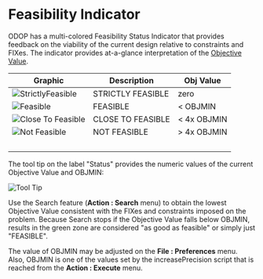 # Feasibility Indicator

ODOP has a multi-colored Feasibility Status Indicator that provides feedback on the 
viability of the current design relative to constraints and FIXes. 
The indicator provides at-a-glance interpretation of the [Objective Value](terminology.html#obj).
 
 Graphic | Description | Obj Value
 --- | --- | ---  
 ![StrictlyFeasible](/docs/Help/img/FI_StrictlyFeasible2.png "FI StrictlyFeasible") | STRICTLY FEASIBLE | zero    
 ![Feasible](/docs/Help/img/FI_Feasible2.png "FI Feasible") | FEASIBLE | < OBJMIN  
 ![Close To Feasible](/docs/Help/img/FI_CloseToFeasible2.png "FI Feasible") | CLOSE TO FEASIBLE | < 4x OBJMIN  
 ![Not Feasible](/docs/Help/img/FI_NotFeasible2.png "FI Feasible") | NOT FEASIBLE | > 4x OBJMIN  
 &nbsp; | &nbsp; | &nbsp; |   
 
The tool tip on the label "Status" provides the numeric values of the current Objective Value and OBJMIN: 
 
![Tool Tip](/docs/Help/img/FI_ToolTip2.png "Feasibility Indicator Tool Tip")   
   
Use the Search feature (<b>Action : Search</b> menu) to obtain the lowest Objective Value 
consistent with the FIXes and constraints imposed on the problem. 
Because Search stops if the Objective Value falls below OBJMIN, 
results in the green zone are considered "as good as feasible" or simply just "FEASIBLE".   
 
The value of OBJMIN may be adjusted on the <b>File : Preferences</b> menu.
Also, OBJMIN is one of the values set by the increasePrecision script that is reached from the <b>Action : Execute</b> menu.
 
 